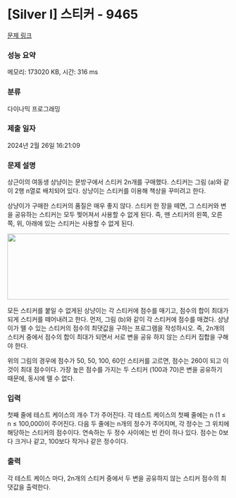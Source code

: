 # [Silver I] 스티커 - 9465 

[문제 링크](https://www.acmicpc.net/problem/9465) 

### 성능 요약

메모리: 173020 KB, 시간: 316 ms

### 분류

다이나믹 프로그래밍

### 제출 일자

2024년 2월 26일 16:21:09

### 문제 설명

<p>상근이의 여동생 상냥이는 문방구에서 스티커 2n개를 구매했다. 스티커는 그림 (a)와 같이 2행 n열로 배치되어 있다. 상냥이는 스티커를 이용해 책상을 꾸미려고 한다.</p>

<p>상냥이가 구매한 스티커의 품질은 매우 좋지 않다. 스티커 한 장을 떼면, 그 스티커와 변을 공유하는 스티커는 모두 찢어져서 사용할 수 없게 된다. 즉, 뗀 스티커의 왼쪽, 오른쪽, 위, 아래에 있는 스티커는 사용할 수 없게 된다.</p>

<p><img alt="" src="https://www.acmicpc.net/upload/images/sticker.png" style="height:150px; width:575px"></p>

<p>모든 스티커를 붙일 수 없게된 상냥이는 각 스티커에 점수를 매기고, 점수의 합이 최대가 되게 스티커를 떼어내려고 한다. 먼저, 그림 (b)와 같이 각 스티커에 점수를 매겼다. 상냥이가 뗄 수 있는 스티커의 점수의 최댓값을 구하는 프로그램을 작성하시오. 즉, 2n개의 스티커 중에서 점수의 합이 최대가 되면서 서로 변을 공유 하지 않는 스티커 집합을 구해야 한다.</p>

<p>위의 그림의 경우에 점수가 50, 50, 100, 60인 스티커를 고르면, 점수는 260이 되고 이 것이 최대 점수이다. 가장 높은 점수를 가지는 두 스티커 (100과 70)은 변을 공유하기 때문에, 동시에 뗄 수 없다.</p>

### 입력 

 <p>첫째 줄에 테스트 케이스의 개수 T가 주어진다. 각 테스트 케이스의 첫째 줄에는 n (1 ≤ n ≤ 100,000)이 주어진다. 다음 두 줄에는 n개의 정수가 주어지며, 각 정수는 그 위치에 해당하는 스티커의 점수이다. 연속하는 두 정수 사이에는 빈 칸이 하나 있다. 점수는 0보다 크거나 같고, 100보다 작거나 같은 정수이다. </p>

### 출력 

 <p>각 테스트 케이스 마다, 2n개의 스티커 중에서 두 변을 공유하지 않는 스티커 점수의 최댓값을 출력한다.</p>

